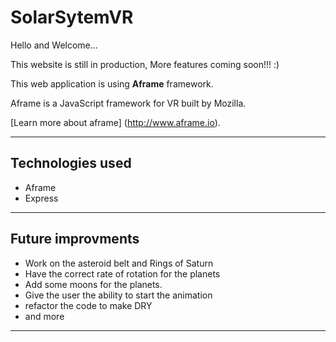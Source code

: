# SolarSytemVR
  Hello and Welcome...

  This website is still in production, More features coming soon!!! :)

  This web application is using **Aframe** framework.

  Aframe is a JavaScript framework for VR built by Mozilla.

  [Learn more about aframe] (http://www.aframe.io).


***

## Technologies used
  * Aframe
  * Express

***

## Future improvments
  * Work on the asteroid belt and Rings of Saturn
  * Have the correct rate of rotation for the planets
  * Add some moons for the planets.
  * Give the user the ability to start the animation
  * refactor the code to make DRY
  * and more

***
